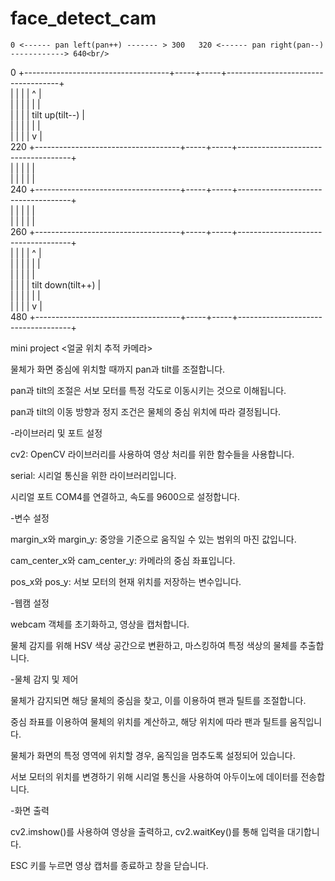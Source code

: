 # face_detect_cam

    0 <------ pan left(pan++) ------- > 300   320 <------ pan right(pan--) ------------> 640<br/>
  0 +------------------------------------+-----+-----+------------------------------------+<br/>
    |                                    |     |     |                ^                   |<br/>
    |                                    |     |     |                |                   |<br/>
    |                                    |     |     |          tilt up(tilt--)           |    
    |                                    |     |     |                |                   |    
    |                                    |     |     |                v                   |    
220 +------------------------------------+-----+-----+------------------------------------+    
    |                                    |     |     |                                    |  
    |                                    |     |     |                                    |    
240 +------------------------------------+-----+-----+------------------------------------+   
    |                                    |     |     |                                    |    
    |                                    |     |     |                                    |     
260 +------------------------------------+-----+-----+------------------------------------+    
    |                                    |     |     |                ^                   |   
    |                                    |     |     |                |                   |    
    |                                    |     |     |                                    |   
    |                                    |     |     |          tilt down(tilt++)         |   
    |                                    |     |     |                |                   |    
    |                                    |     |     |                v                   |     
480 +------------------------------------+-----+-----+------------------------------------+    



mini project <얼굴 위치 추적 카메라><br/>

물체가 화면 중심에 위치할 때까지 pan과 tilt를 조절합니다.<br/>

pan과 tilt의 조절은 서보 모터를 특정 각도로 이동시키는 것으로 이해됩니다.<br/>

pan과 tilt의 이동 방향과 정지 조건은 물체의 중심 위치에 따라 결정됩니다.<br/>


-라이브러리 및 포트 설정<br/>

cv2: OpenCV 라이브러리를 사용하여 영상 처리를 위한 함수들을 사용합니다.<br/>

serial: 시리얼 통신을 위한 라이브러리입니다.<br/>

시리얼 포트 COM4를 연결하고, 속도를 9600으로 설정합니다.<br/>

-변수 설정<br/>

margin_x와 margin_y: 중앙을 기준으로 움직일 수 있는 범위의 마진 값입니다.<br/>

cam_center_x와 cam_center_y: 카메라의 중심 좌표입니다.<br/>

pos_x와 pos_y: 서보 모터의 현재 위치를 저장하는 변수입니다.<br/>

-웹캠 설정<br/>

webcam 객체를 초기화하고, 영상을 캡처합니다.<br/>

물체 감지를 위해 HSV 색상 공간으로 변환하고, 마스킹하여 특정 색상의 물체를 추출합니다.<br/>

-물체 감지 및 제어<br/>

물체가 감지되면 해당 물체의 중심을 찾고, 이를 이용하여 팬과 틸트를 조절합니다.<br/>

중심 좌표를 이용하여 물체의 위치를 계산하고, 해당 위치에 따라 팬과 틸트를 움직입니다.<br/>

물체가 화면의 특정 영역에 위치할 경우, 움직임을 멈추도록 설정되어 있습니다.<br/>

서보 모터의 위치를 변경하기 위해 시리얼 통신을 사용하여 아두이노에 데이터를 전송합니다.<br/>

-화면 출력<br/>

cv2.imshow()를 사용하여 영상을 출력하고, cv2.waitKey()를 통해 입력을 대기합니다.<br/>

ESC 키를 누르면 영상 캡처를 종료하고 창을 닫습니다.<br/>


